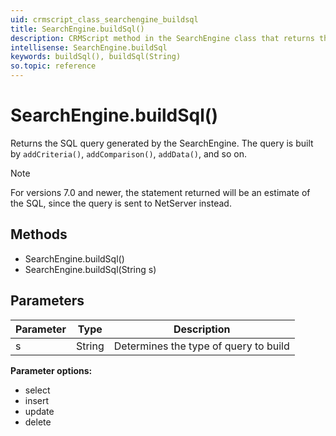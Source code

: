 ```yaml
---
uid: crmscript_class_searchengine_buildsql
title: SearchEngine.buildSql()
description: CRMScript method in the SearchEngine class that returns the generated SQL query
intellisense: SearchEngine.buildSql
keywords: buildSql(), buildSql(String)
so.topic: reference
---
```


# SearchEngine.buildSql()

Returns the SQL query generated by the SearchEngine. The query is built by `addCriteria()`, `addComparison()`, `addData()`, and so on.

> [!NOTE]
> For versions 7.0 and newer, the statement returned will be an estimate of the SQL, since the query is sent to NetServer instead.

## Methods

* SearchEngine.buildSql()
* SearchEngine.buildSql(String s)

## Parameters

| Parameter | Type | Description |
|---|---|---|
| s | String | Determines the type of query to build |

**Parameter options:**

* select
* insert
* update
* delete

